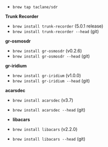 - `brew tap taclane/sdr`

__Trunk Recorder__
- `brew install trunk-recorder` (5.0.1 release)
- `brew install trunk-recorder --head` (git)

__gr-osmosdr__ 
- `brew install gr-osmosdr` (v0.2.6)
- `brew install gr-osmosdr --head` (git)

__gr-iridium__ 
- `brew install gr-iridium` (v1.0.0)
- `brew install gr-iridium --head` (git)

__acarsdec__ 
- `brew install acarsdec` (v3.7)
- `brew install acarsdec --head` (git)
  
- __libacars__ 
- `brew install libacars` (v2.2.0)
- `brew install libacars --head` (git)